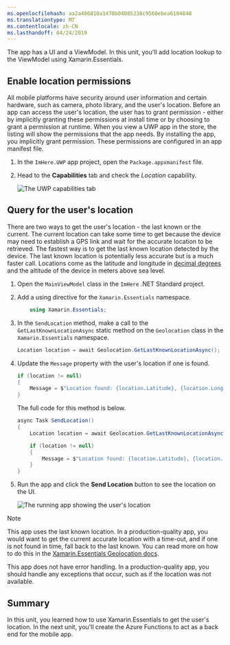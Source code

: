 ```yaml
---
ms.openlocfilehash: aa2a406810a1478b04085338c9560ebea6104848
ms.translationtype: MT
ms.contentlocale: zh-CN
ms.lasthandoff: 04/24/2019
---
```

The app has a UI and a ViewModel. In this unit, you'll add location lookup to the ViewModel using Xamarin.Essentials.

## <a name="enable-location-permissions"></a>Enable location permissions

All mobile platforms have security around user information and certain hardware, such as camera, photo library, and the user's location. Before an app can access the user's location, the user has to grant permission - either by implicitly granting these permissions at install time or by choosing to grant a permission at runtime. When you view a UWP app in the store, the listing will show the permissions that the app needs. By installing the app, you implicitly grant permission. These permissions are configured in an app manifest file.

1. In the `ImHere.UWP` app project, open the `Package.appxmanifest` file.

1. Head to the **Capabilities** tab and check the *Location* capability.

    ![The UWP capabilities tab](../media/4-uwp-location-capability.png)

## <a name="query-for-the-users-location"></a>Query for the user's location

There are two ways to get the user's location - the last known or the current. The current location can take some time to get because the device may need to establish a GPS link and wait for the accurate location to be retrieved. The fastest way is to get the last known location detected by the device. The last known location is potentially less accurate but is a much faster call. Locations come as the latitude and longitude in [decimal degrees](https://en.wikipedia.org/wiki/Decimal_degrees?azure-portal=true) and the altitude of the device in meters above sea level.

1. Open the `MainViewModel` class in the `ImHere` .NET Standard project.

1. Add a using directive for the `Xamarin.Essentials` namespace.

    ```cs
        using Xamarin.Essentials;
    ```

1. In the `SendLocation` method, make a call to the `GetLastKnownLocationAsync` static method on the `Geolocation` class in the `Xamarin.Essentials` namespace.

    ```csharp
    Location location = await Geolocation.GetLastKnownLocationAsync();
    ```

1. Update the `Message` property with the user's location if one is found.

    ```csharp
    if (location != null)
    {
        Message = $"Location found: {location.Latitude}, {location.Longitude}.";
    }
    ```

    The full code for this method is below.
    
    ```csharp
    async Task SendLocation()
    {
        Location location = await Geolocation.GetLastKnownLocationAsync();
    
        if (location != null)
        {
            Message = $"Location found: {location.Latitude}, {location.Longitude}.";
        }
    }
    ```

1. Run the app and click the **Send Location** button to see the location on the UI.

    ![The running app showing the user's location](../media/4-running-app-showing-location.png)

> [!NOTE]
> This app uses the last known location. In a production-quality app, you would want to get the current accurate location with a time-out, and if one is not found in time, fall back to the last known. You can read more on how to do this in the [Xamarin.Essentials Geolocation docs](https://docs.microsoft.com/xamarin/essentials/geolocation?tabs=uwp#using-geolocation?azure-portal=true).
> 
> This app does not have error handling. In a production-quality app, you should handle any exceptions that occur, such as if the location was not available.

## <a name="summary"></a>Summary

In this unit, you learned how to use Xamarin.Essentials to get the user's location. In the next unit, you'll create the Azure Functions to act as a back end for the mobile app.